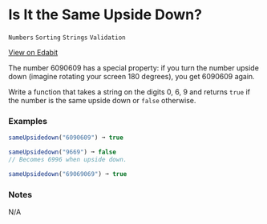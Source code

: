 # Is It the Same Upside Down?

`Numbers` `Sorting` `Strings` `Validation`

[View on Edabit](https://edabit.com/challenge/gF3AYnxHQi7aNqiMq)

The number 6090609 has a special property: if you turn the number upside down (imagine rotating your screen 180 degrees), you get 6090609 again.

Write a function that takes a string on the digits 0, 6, 9 and returns `true` if the number is the same upside down or `false` otherwise.

### Examples

```js
sameUpsidedown("6090609") ➞ true

sameUpsidedown("9669") ➞ false
// Becomes 6996 when upside down.

sameUpsidedown("69069069") ➞ true
```

### Notes

N/A
